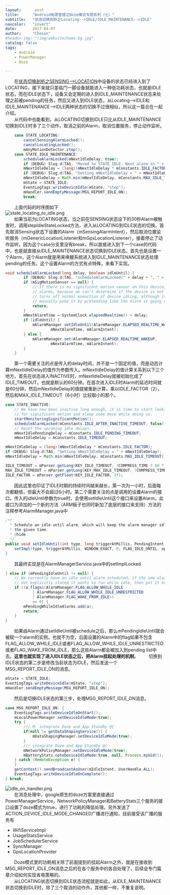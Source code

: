 ```yaml
---
layout:      post
title:      "Android电源管理之Doze模式专题系列（七）"
subtitle:   "状态切换剖析之Locating-->IDLE/IDLE_MAINTENANCE-->IDLE"
navcolor:   "invert"
date:       2017-04-07
author:     "Cheson"
#header-img: "/img/website/home-bg.jpg"
catalog: false
tags:
    - Android
    - PowerManager
    - Doze

---
```


  在[状态切换剖析之SENSING-->LOCATION](https://chendongqi.github.io/blog/2017/03/15/pm_doze_sensing_to_location/)中设备的状态已经进入到了LOCATING，接下来就只差临门一脚设备就能进入一种低功耗状态，也就是IDLE状态，而在IDLE状态下，设备又会定期的进入到IDLE_MAINTENANCE状态来处理之前被pending的任务，然后又进入到IDLE状态，从Locating-->IDLE和IDLE_MAINTENANCE–>IDLE两种状态的切换不过很相似，所以这一篇合在一起介绍。  
  从代码中也能看到，从LOCATING切换到IDLE只比从IDLE_MAINTENANCE切换到IDLE时多了三个动作，取消之前的Alarm，取消位置服务，停止动作监听。  
```java
	case STATE_LOCATING:
        cancelSensingAlarmLocked();
        cancelLocatingLocked();
        mAnyMotionDetector.stop();
    case STATE_IDLE_MAINTENANCE:
        scheduleAlarmLocked(mNextIdleDelay, true);
        if (DEBUG) Slog.d(TAG, "Moved to STATE_IDLE. Next alarm in " + mNextIdleDelay + " ms.");
        mNextIdleDelay = (long)(mNextIdleDelay * mConstants.IDLE_FACTOR);
        if (DEBUG) Slog.d(TAG, "Setting mNextIdleDelay = " + mNextIdleDelay);
        mNextIdleDelay = Math.min(mNextIdleDelay, mConstants.MAX_IDLE_TIMEOUT);
        mState = STATE_IDLE;
        EventLogTags.writeDeviceIdle(mState, "step");
        mHandler.sendEmptyMessage(MSG_REPORT_IDLE_ON);
        break;
```

  上面代码的时序图如下  
![state_locating_to_idle.png](https://chendongqi.github.io/blog/img/2017-02-28-pm_doze/state_locating_to_idle.png)  
  如果当前为LOCATING状态，当之前在SENSING状态设下的30秒Alarm被触发时，调用stepIdleStateLocked方法，进入从LOCATING到IDLE状态的切换。首先取消Sensing状态下设置的Alarm（mSensingAlarmIntent），然后取消位置监听服务（mGenericLocationListener和mGpsLocationListener），接着停止了动作监听。因为这个case分支里没有break，所以直接进入到下一个case的代码中，也是就直接从IDLE_MAINTENANCE状态切换到IDLE状态。首先也是设置一个Alarm，这个Alarm就是用来唤醒系统进入到IDLE_MAINTENANCE状态处理pending的任务。这个设置Alarm的方式有点特殊，来看下实现。  
```java
void scheduleAlarmLocked(long delay, boolean idleUntil) {
        if (DEBUG) Slog.d(TAG, "scheduleAlarmLocked(" + delay + ", " + idleUntil + ")");
        if (mSigMotionSensor == null) {
            // If there is no significant motion sensor on this device, then we won't schedule
            // alarms, because we can't determine if the device is not moving.  This effectively
            // turns off normal exeuction of device idling, although it is still possible to
            // manually poke it by pretending like the alarm is going off.
            return;
        }
        mNextAlarmTime = SystemClock.elapsedRealtime() + delay;
        if (idleUntil) {
            mAlarmManager.setIdleUntil(AlarmManager.ELAPSED_REALTIME_WAKEUP,
                    mNextAlarmTime, mAlarmIntent);
        } else {
            mAlarmManager.set(AlarmManager.ELAPSED_REALTIME_WAKEUP,
                    mNextAlarmTime, mAlarmIntent);
        }
    }
```
&emsp;&emsp;第一个需要关注的点是传入的delay时间，并不是一个固定的值，而是动态计算mNextIdleDelay的值作为参数传入。mNextIdleDelay的值计算关系到以下三个地方，首先在状态进入INACTIVE时，mNextIdleDelay就被初始化成了IDLE_TIMEOUT，也就是默认的60分钟。在首次进入IDLE时Alarm的延迟时间就是60分钟，然后mNextIdleDelay的值就被重新计算，乘以IDLE_FACTOR（2），然后和MAX_IDLE_TIMEOUT（6小时）比较取小的那个。  
```java
case STATE_INACTIVE:
    // We have now been inactive long enough, it is time to start looking
    // for significant motion and sleep some more while doing so.
    startMonitoringSignificantMotion();
    scheduleAlarmLocked(mConstants.IDLE_AFTER_INACTIVE_TIMEOUT, false);
    // Reset the upcoming idle delays.
    mNextIdlePendingDelay = mConstants.IDLE_PENDING_TIMEOUT;
    mNextIdleDelay = mConstants.IDLE_TIMEOUT;
```
```java
mNextIdleDelay = (long)(mNextIdleDelay * mConstants.IDLE_FACTOR);
if (DEBUG) Slog.d(TAG, "Setting mNextIdleDelay = " + mNextIdleDelay);
mNextIdleDelay = Math.min(mNextIdleDelay, mConstants.MAX_IDLE_TIMEOUT);
```
```java
IDLE_TIMEOUT = mParser.getLong(KEY_IDLE_TIMEOUT, !COMPRESS_TIME ? 60 * 60 * 1000L : 6 * 60 * 1000L);
MAX_IDLE_TIMEOUT = mParser.getLong(KEY_MAX_IDLE_TIMEOUT, !COMPRESS_TIME ? 6 * 60 * 60 * 1000L : 30 * 60 * 1000L);
IDLE_FACTOR = mParser.getFloat(KEY_IDLE_FACTOR, 2f);
```
  因此这里也印证了IDLE时期的持续时间越来越长，第一次为一小时，后面每次都翻倍，但最大不会超过6小时。第二个需要关注的点是调用的设置Alarm的接口。传入的idleUntil参数为true时，会使用setIdleUntil这个接口来设置Alarm，此接口为添加的一个新的方法（ARM板子也同时新加了底层的接口来支持）方法的注释参考AlarmManager.java中  

```java
/**
  * Schedule an idle-until alarm, which will keep the alarm manager idle until
  * the given time.
  * @hide
  */
public void setIdleUntil(int type, long triggerAtMillis, PendingIntent operation) {
    setImpl(type, triggerAtMillis, WINDOW_EXACT, 0, FLAG_IDLE_UNTIL, operation, null, null);
}
```  
  其最终实现是在AlarmManagerService.java中的setImplLocked  
```java
} else if (mPendingIdleUntil != null) {
    // We currently have an idle until alarm scheduled; if the new alarm has
    // not explicitly stated it wants to run while idle, then put it on hold.
    if ((a.flags&(AlarmManager.FLAG_ALLOW_WHILE_IDLE
            | AlarmManager.FLAG_ALLOW_WHILE_IDLE_UNRESTRICTED
            | AlarmManager.FLAG_WAKE_FROM_IDLE))
            == 0) {
        mPendingWhileIdleAlarms.add(a);
        return;
    }
}
```  
&emsp;&emsp;如果由Alarm通过setIdleUntil被schedule之后，那么mPendingIdleUntil就会被赋一个alarm的实例，也就不为空，后面设置的Alarm中的flag如果不包含FLAG_ALLOW_WHILE_IDLE或者FLAG_ALLOW_WHILE_IDLE_UNRESTRICTED或者FLAG_WAKE_FROM_IDLE，那么这些Alarm都会被加入到pending list中去。**这里也就实现了进入IDLE状态之后，把Alarm挂起处理的机制**。 
&emsp;&emsp;切换到IDLE状态的第二步是修改当前状态为IDLE，然后发送一个MSG_REPORT_IDLE_ON的消息。  
```java
mState = STATE_IDLE;
EventLogTags.writeDeviceIdle(mState, "step");
mHandler.sendEmptyMessage(MSG_REPORT_IDLE_ON);
```  
&emsp;&emsp;然后是切换IDLE状态的第三步，处理MSG_REPORT_IDLE_ON消息。  
```java
case MSG_REPORT_IDLE_ON: {
    EventLogTags.writeDeviceIdleOnStart();
    mLocalPowerManager.setDeviceIdleMode(true);
    try {
    	/// M: integrate Doze and App Standby @{
    	if(null != getDataShapingService()) {
        	mDataShapingManager.setDeviceIdleMode(true);
    	}
    	/// integrate Doze and App Standby @}
    	mNetworkPolicyManager.setDeviceIdleMode(true);
    	mBatteryStats.noteDeviceIdleMode(true, null, Process.myUid());
    } catch (RemoteException e) {
    }
    getContext().sendBroadcastAsUser(mIdleIntent, UserHandle.ALL);
    EventLogTags.writeDeviceIdleOnComplete();
} break;
```  
![idle_on_handler.png](https://chendongqi.github.io/blog/img/2017-02-28-pm_doze/idle_on_handler.png)  
&emsp;&emsp;在消息处理中，google原生的doze方案里直接通过PowerManagerService，NetworkPolicyManager和BatteryStats三个服务的接口设置了doze模式为true，进行了功耗的降低处理。另外发送了ACTION_DEVICE_IDLE_MODE_CHANGED广播进行通知，目前接受该广播的服务有  

+ WifiServiceImpl  
+ UsageStatsService  
+ JobSchedulerService  
+ SyncManager  
+ GpsLocationProvider  

&emsp;&emsp;Doze模式里的功耗相关除了前面提到的挂起Alarm之外，就是在接收到MSG_REPORT_IDLE_ON消息之后的在各个服务中的各自处理了，后续会专门篇章介绍如何实现省电策略的。  
&emsp;&emsp;从LOCATING状态切换到IDLE状态流程就是如此，从IDLE_MAINTENANCE状态切换到IDLE时，除了三个取消的动作外，其他都一样，不重复说明。
